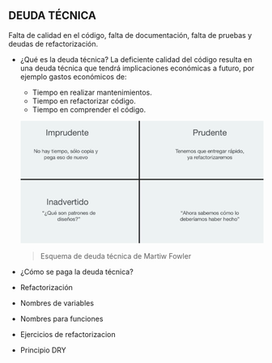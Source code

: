 ## DEUDA TÉCNICA
Falta de calidad en el código, falta de documentación, falta de pruebas y deudas de refactorización.

- ¿Qué es la deuda técnica?
    La deficiente calidad del código resulta en una deuda técnica que tendrá implicaciones económicas a futuro, por ejemplo gastos económicos de:
    - Tiempo en realizar mantenimientos.
    - Tiempo en refactorizar código.
    - Tiempo en comprender el código.

    ![](https://raw.githubusercontent.com/Lercc/SolidCleanCode/main/img/esquema-deuda-tecnica.png)
    > Esquema de deuda técnica de Martiw Fowler

- ¿Cómo se paga la deuda técnica?
- Refactorización
- Nombres de variables
- Nombres para funciones
- Ejercicios de refactorizacion
- Principio DRY